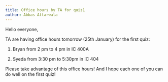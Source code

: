 ```yaml
---
title: Office hours by TA for quiz1
author: Abbas Attarwala
---
```


Hello everyone,

TA are having office hours tomorrow (25th January) for the first quiz: 

1. Bryan from 2 pm to 4 pm in IC 400A

2. Syeda from 3:30 pm to 5:30pm in IC 404

Please take advantage of this office hours! And I hope each one of you can do well on the first quiz!
